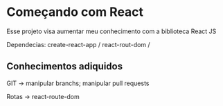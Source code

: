 # Começando com React

Esse projeto visa aumentar meu conhecimento com a biblioteca React JS

Dependecias: create-react-app / react-rout-dom / 

## Conhecimentos adiquidos

GIT -> manipular branchs; manipular pull requests

Rotas -> react-route-dom

